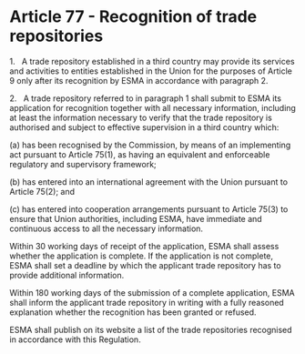 # Article 77 - Recognition of trade repositories


1.   A trade repository established in a third country may provide its services and activities to entities established in the Union for the purposes of Article 9 only after its recognition by ESMA in accordance with paragraph 2.

2.   A trade repository referred to in paragraph 1 shall submit to ESMA its application for recognition together with all necessary information, including at least the information necessary to verify that the trade repository is authorised and subject to effective supervision in a third country which:

(a) has been recognised by the Commission, by means of an implementing act pursuant to Article 75(1), as having an equivalent and enforceable regulatory and supervisory framework;

(b) has entered into an international agreement with the Union pursuant to Article 75(2); and

(c) has entered into cooperation arrangements pursuant to Article 75(3) to ensure that Union authorities, including ESMA, have immediate and continuous access to all the necessary information.

Within 30 working days of receipt of the application, ESMA shall assess whether the application is complete. If the application is not complete, ESMA shall set a deadline by which the applicant trade repository has to provide additional information.

Within 180 working days of the submission of a complete application, ESMA shall inform the applicant trade repository in writing with a fully reasoned explanation whether the recognition has been granted or refused.

ESMA shall publish on its website a list of the trade repositories recognised in accordance with this Regulation.
